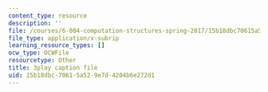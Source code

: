 ```yaml
---
content_type: resource
description: ''
file: /courses/6-004-computation-structures-spring-2017/15b18dbc70615a529e7d4204b6e272d1_muLn57VrGAA.vtt
file_type: application/x-subrip
learning_resource_types: []
ocw_type: OCWFile
resourcetype: Other
title: 3play caption file
uid: 15b18dbc-7061-5a52-9e7d-4204b6e272d1
---
```

